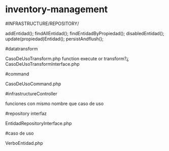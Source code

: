 # inventory-management

#INFRASTRUCTURE/REPOSITORY/

addEntidad();
findAllEntidad();
findEntidadByPropiedad();
disabledEntidad();
update(propiedad)Entidad();
persistAndflush();

#datatransform

CasoDeUsoTransform.php function execute or transform?¿
CasoDeUsoTransformInterface.php

#command

CasoDeUsoCommand.php

#infrastructureController

funciones con mismo nombre que caso de uso

#repository interfaz

EntidadRepositoryInterface.php

#caso de uso

VerboEntidad.php
